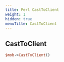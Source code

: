 ```yaml
---
title: Perl CastToClient
weight: 1
hidden: true
menuTitle: CastToClient
---
```

## CastToClient
```perl
$mob->CastToClient()
```